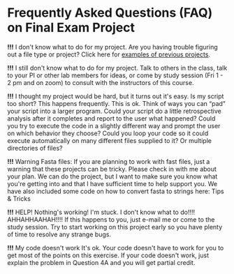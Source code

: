 # Frequently Asked Questions (FAQ) on Final Exam Project

**!!!** I don't know what to do for my project. Are you having trouble figuring out a file type or project? Click here for [examples of previous projects](Examples_of_previous_projects.md).

**!!!** I still don't know what to do for my project. Talk to others in the class, talk to your PI or other lab members for ideas, or come by study session (Fri 1 - 2 pm and on zoom) to consult with the instructors of this course.

**!!!** I thought my project would be hard, but it turns out it's easy. Is my script too short? This happens frequently. This is ok. Think of ways you can “pad” your script into a larger program. Could your script do a little retrospective analysis after it completes and report to the user what happened? Could you try to execute the code in a slightly different way and prompt the user on which behavior they choose? Could you loop your code so it could execute automatically on many different files supplied to it? Or multiple directories of files?

**!!!** Warning Fasta files: If you are planning to work with fast files, just a warning that these projects can be tricky. Please check in with me about your plan. We can do the project, but I want to make sure you know what you're getting into and that I have sufficient time to help support you. We have also included some code on how to convert fasta to strings here: Tips & Tricks

**!!!** HELP! Nothing's working! I'm stuck. I don't know what to do!!!! AHHAHHAAHAH!!!! If this happens to you, just e-mail me or come to the study session. Try to start working on this project early so you have plenty of time to resolve any strange bugs.

**!!!** My code doesn't work It's ok. Your code doesn't have to work for you to get most of the points on this exercise. If your code doesn't work, just explain the problem in Question 4A and you will get partial credit.
